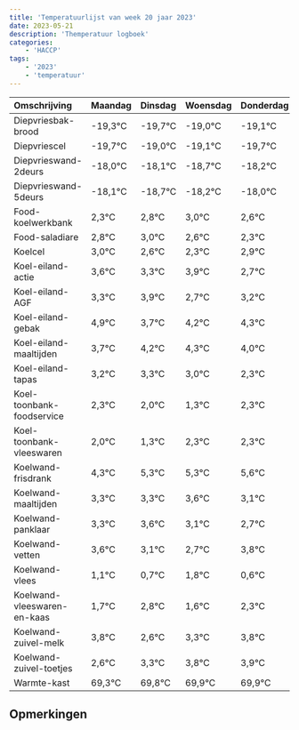 ```yaml
---
title: 'Temperatuurlijst van week 20 jaar 2023'
date: 2023-05-21
description: 'Themperatuur logboek'
categories:
    - 'HACCP'
tags:
    - '2023'
    - 'temperatuur'
---
```

|Omschrijving|Maandag|Dinsdag|Woensdag|Donderdag|Vrijdag|Zaterdag|Zondag|
|:---|:---|:---|:---|:---|:---|:---|:---|
|Diepvriesbak-brood|-19,3°C|-19,7°C|-19,0°C|-19,1°C|-19,7°C|-19,2°C|-19,0°C|
|Diepvriescel|-19,7°C|-19,0°C|-19,1°C|-19,7°C|-19,2°C|-19,0°C|-19,4°C|
|Diepvrieswand-2deurs|-18,0°C|-18,1°C|-18,7°C|-18,2°C|-18,0°C|-18,4°C|-18,7°C|
|Diepvrieswand-5deurs|-18,1°C|-18,7°C|-18,2°C|-18,0°C|-18,4°C|-18,7°C|-18,1°C|
|Food-koelwerkbank|2,3°C|2,8°C|3,0°C|2,6°C|2,3°C|2,9°C|1,7°C|
|Food-saladiare|2,8°C|3,0°C|2,6°C|2,3°C|2,9°C|1,7°C|2,2°C|
|Koelcel|3,0°C|2,6°C|2,3°C|2,9°C|1,7°C|2,2°C|2,3°C|
|Koel-eiland-actie|3,6°C|3,3°C|3,9°C|2,7°C|3,2°C|3,3°C|3,0°C|
|Koel-eiland-AGF|3,3°C|3,9°C|2,7°C|3,2°C|3,3°C|3,0°C|2,3°C|
|Koel-eiland-gebak|4,9°C|3,7°C|4,2°C|4,3°C|4,0°C|3,3°C|4,3°C|
|Koel-eiland-maaltijden|3,7°C|4,2°C|4,3°C|4,0°C|3,3°C|4,3°C|4,3°C|
|Koel-eiland-tapas|3,2°C|3,3°C|3,0°C|2,3°C|3,3°C|3,3°C|3,6°C|
|Koel-toonbank-foodservice|2,3°C|2,0°C|1,3°C|2,3°C|2,3°C|2,6°C|2,1°C|
|Koel-toonbank-vleeswaren|2,0°C|1,3°C|2,3°C|2,3°C|2,6°C|2,1°C|1,7°C|
|Koelwand-frisdrank|4,3°C|5,3°C|5,3°C|5,6°C|5,1°C|4,7°C|5,8°C|
|Koelwand-maaltijden|3,3°C|3,3°C|3,6°C|3,1°C|2,7°C|3,8°C|2,6°C|
|Koelwand-panklaar|3,3°C|3,6°C|3,1°C|2,7°C|3,8°C|2,6°C|3,3°C|
|Koelwand-vetten|3,6°C|3,1°C|2,7°C|3,8°C|2,6°C|3,3°C|3,8°C|
|Koelwand-vlees|1,1°C|0,7°C|1,8°C|0,6°C|1,3°C|1,8°C|1,9°C|
|Koelwand-vleeswaren-en-kaas|1,7°C|2,8°C|1,6°C|2,3°C|2,8°C|2,9°C|2,9°C|
|Koelwand-zuivel-melk|3,8°C|2,6°C|3,3°C|3,8°C|3,9°C|3,9°C|3,7°C|
|Koelwand-zuivel-toetjes|2,6°C|3,3°C|3,8°C|3,9°C|3,9°C|3,7°C|3,8°C|
|Warmte-kast|69,3°C|69,8°C|69,9°C|69,9°C|69,7°C|69,8°C|69,3°C|

## Opmerkingen



